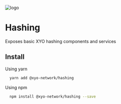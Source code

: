 [logo]: https://cdn.xy.company/img/brand/XY_Logo_GitHub.png

![logo]

# Hashing

Exposes basic XYO hashing components and services

## Install

Using yarn

```sh
  yarn add @xyo-network/hashing
```

Using npm

```sh
  npm install @xyo-network/hashing --save
```